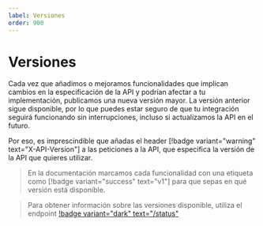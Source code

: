 ```yaml
---
label: Versiones
order: 900
---
```

# Versiones

Cada vez que añadimos o mejoramos funcionalidades que implican cambios en la especificación de la API y podrían afectar a tu implementación, publicamos una nueva versión mayor. La versión anterior sigue disponible, por lo que puedes estar seguro de que tu integración seguirá funcionando sin interrupciones, incluso si actualizamos la API en el futuro.

Por eso, es imprescindible que añadas el header [!badge variant="warning" text="X-API-Version"] a las peticiones a la API, que especifica la versión de la API que quieres utilizar.

> En la documentación marcamos cada funcionalidad con una etiqueta como [!badge variant="success" text="v1"] para que sepas en qué versión está disponible.

> Para obtener información sobre las versiones disponible, utiliza el endpoint [!badge variant="dark" text="/status"](/api/endpoints/status.md)
